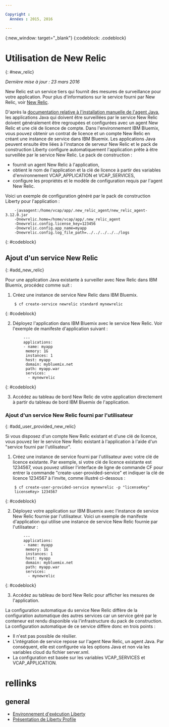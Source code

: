```yaml
---

Copyright :
  Années : 2015, 2016

---
```


{:new_window: target="_blank"}
{:codeblock: .codeblock}

# Utilisation de New Relic
{: #new_relic}

*Dernière mise à jour : 23 mars 2016*

New Relic est un service tiers qui fournit des mesures de surveillance pour votre application. Pour
plus d'informations sur le service fourni par New Relic, voir [New
Relic](http://newrelic.com/java).

D'après la [documentation relative à l'installation manuelle de l'agent Java](https://docs.newrelic.com/docs/agents/java-agent/installation/java-agent-manual-installation), les applications Java qui doivent être surveillées par le service New Relic doivent généralement être regroupées et configurées avec un agent New Relic et une clé de licence de compte. Dans l'environnement IBM Bluemix, vous pouvez obtenir un contrat de licence et un compte New Relic en créant une instance de service dans IBM Bluemix. Les
applications Java peuvent ensuite être liées à l'instance de serveur New Relic et le pack de construction Liberty configure automatiquement l'application prête à être surveillée par le service New Relic.
Le
pack de construction :

* fournit un agent New Relic à l'application,
* obtient le nom de l'application et la clé de licence à partir des variables d'environnement VCAP_APPLICATION et VCAP_SERVICES,
* configure les propriétés et le modèle de configuration requis par l'agent New Relic.

Voici
un exemple de configuration généré par le pack de construction Liberty
pour l'application :

```
    -javaagent:/home/vcap/app/.new_relic_agent/new_relic_agent-3.12.0.jar
    -Dnewrelic.home=/home/vcap/app/.new_relic_agent
    -Dnewrelic.config.license_key=123456
    -Dnewrelic.config.app_name=myapp
    -Dnewrelic.config.log_file_path=../../../../../logs
```
{: #codeblock}

## Ajout d'un service New Relic
{: #add_new_relic}

Pour une application Java existante à surveiller avec New Relic dans IBM Bluemix, procédez comme suit :
1. Créez une instance de service New Relic dans IBM Bluemix.
```
    $ cf create-service newrelic standard mynewrelic
```
{: #codeblock}

2. Déployez l'application dans IBM Bluemix avec le service New Relic.  Voir l'exemple de manifeste d'application suivant :
```
        ---
        applications:
        - name: myapp
         memory: 1G
         instances: 1
         host: myapp
         domain: mybluemix.net
         path: myapp.war
         services:
          - mynewrelic
```
{: #codeblock}

3. Accédez au tableau de bord New Relic de votre application directement à partir du tableau de bord IBM Bluemix de l'application.

### Ajout d'un service New Relic fourni par l'utilisateur
{: #add_user_provided_new_relic}

Si vous disposez d'un compte New
Relic existant et d'une clé de licence, vous pouvez lier le service New Relic
existant à l'application à l'aide d'un "service fourni par
l'utilisateur".

1. Créez une instance de service fourni par l'utilisateur avec votre clé
de licence existante.  Par exemple, si votre clé de licence existante est
1234567, vous pouvez utiliser l'interface de ligne de
commande CF pour entrer la commande "create-user-provided-service" et indiquer
la clé de licence 1234567 à l'invite, comme illustré ci-dessous :
```
    $ cf create-user-provided-service mynewrelic -p "licenseKey"
    licenseKey> 1234567
```
{: #codeblock}

2. Déployez votre application sur IBM Bluemix avec l'instance de service New Relic fournie par l'utilisateur.  Voici un
exemple de manifeste d'application qui utilise une instance de service New Relic fournie par l'utilisateur :
```
        ---
        applications:
        - name: myapp
         memory: 1G
         instances: 1
         host: myapp
         domain: mybluemix.net
         path: myapp.war
         services:
          - mynewrelic
```
{: #codeblock}

3. Accédez au tableau de bord New Relic pour afficher les mesures de l'application.

La configuration automatique du service New
Relic diffère de la configuration automatique des autres services car un
service géré par le conteneur est rendu disponible via l'infrastructure du
pack de construction.  La configuration automatique de ce service diffère
donc en trois points :
* Il n'est pas possible de résilier.
* L'intégration de service repose sur l'agent New Relic, un agent Java. Par conséquent, elle est configurée via les options
Java et non via les variables cloud du
fichier server.xml.
* La configuration est basée sur les variables VCAP_SERVICES et VCAP_APPLICATION.

# rellinks
## general
* [Environnement d'exécution Liberty](index.html)
* [Présentation de Liberty Profile](http://www-01.ibm.com/support/knowledgecenter/SSAW57_8.5.5/com.ibm.websphere.wlp.nd.doc/ae/cwlp_about.html)
